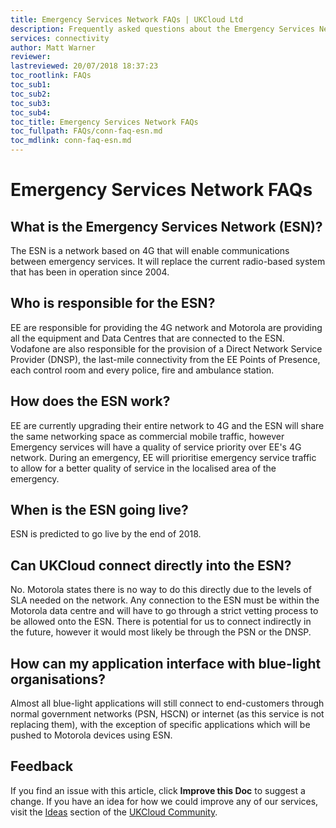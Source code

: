 ```yaml
---
title: Emergency Services Network FAQs | UKCloud Ltd
description: Frequently asked questions about the Emergency Services Network (ESN)
services: connectivity
author: Matt Warner
reviewer:
lastreviewed: 20/07/2018 18:37:23
toc_rootlink: FAQs
toc_sub1: 
toc_sub2:
toc_sub3:
toc_sub4:
toc_title: Emergency Services Network FAQs
toc_fullpath: FAQs/conn-faq-esn.md
toc_mdlink: conn-faq-esn.md
---
```


# Emergency Services Network FAQs

## What is the Emergency Services Network (ESN)?

The ESN is a network based on 4G that will enable communications between emergency services. It will replace the current radio-based system that has been in operation since 2004.

## Who is responsible for the ESN?

EE are responsible for providing the 4G network and Motorola are providing all the equipment and Data Centres that are connected to the ESN. Vodafone are also responsible for the provision of a Direct Network Service Provider (DNSP), the last-mile connectivity from the EE Points of Presence, each control room and every police, fire and ambulance station.

## How does the ESN work?

EE are currently upgrading their entire network to 4G and the ESN will share the same networking space as commercial mobile traffic, however Emergency services will have a quality of service priority over EE's 4G network. During an emergency, EE will prioritise emergency service traffic to allow for a better quality of service in the localised area of the emergency.

## When is the ESN going live?

ESN is predicted to go live by the end of 2018.

## Can UKCloud connect directly into the ESN?

No. Motorola states there is no way to do this directly due to the levels of SLA needed on the network. Any connection to the ESN must be within the Motorola data centre and will have to go through a strict vetting process to be allowed onto the ESN. There is potential for us to connect indirectly in the future, however it would most likely be through the PSN or the DNSP.

## How can my application interface with blue-light organisations?

Almost all blue-light applications will still connect to end-customers through normal government networks (PSN, HSCN) or internet (as this service is not replacing them), with the exception of specific applications which will be pushed to Motorola devices using ESN.

## Feedback

If you find an issue with this article, click **Improve this Doc** to suggest a change. If you have an idea for how we could improve any of our services, visit the [Ideas](https://community.ukcloud.com/ideas) section of the [UKCloud Community](https://community.ukcloud.com).
